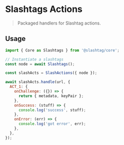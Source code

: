 # Slashtags Actions

> Packaged handlers for Slashtag actions.

## Usage

```javascript
import { Core as Slashtags } from '@slashtag/core';

// Instantiate a slashtags
const node = await Slashtags();

const slashActs = SlashActions({ node });

await slashActs.handle(url, {
  ACT_1: {
    onChallenge: ({}) => {
      return { metadata, keyPair };
    },
    onSuccess: (stuff) => {
      console.log('success', stuff);
    },
    onError: (err) => {
      console.log('got error', err);
    },
  },
});
```
